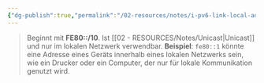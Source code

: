 ```yaml
---
{"dg-publish":true,"permalink":"/02-resources/notes/i-pv6-link-local-adresse/","tags":["netzwerk/ip/ipv6"],"noteIcon":"","updated":"2025-07-12T13:31:41.000+02:00"}
---
```


> Beginnt mit **FE80::/10**. Ist [[02 - RESOURCES/Notes/Unicast\|Unicast]] und nur im lokalen Netzwerk verwendbar. **Beispiel**: `fe80::1` könnte eine Adresse eines Geräts innerhalb eines lokalen Netzwerks sein, wie ein Drucker oder ein Computer, der nur für lokale Kommunikation genutzt wird.